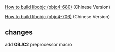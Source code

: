 
[How to build libobjc (objc4-680)](http://blog.csdn.net/wotors/article/details/52489464) (Chinese Version)

[How to build libobjc (objc4-706)](http://blog.csdn.net/wotors/article/details/54426316) (Chinese Version)

## changes

add __OBJC2__ preprocessor macro
